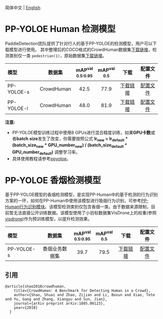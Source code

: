 简体中文 | [English](README.md)

# PP-YOLOE Human 检测模型

PaddleDetection团队提供了针对行人的基于PP-YOLOE的检测模型，用户可以下载模型进行使用。
其中整理后的COCO格式的CrowdHuman数据集[下载链接](https://bj.bcebos.com/v1/paddledet/data/crowdhuman.zip)，检测类别仅一类 `pedestrian(1)`，原始数据集[下载链接](http://www.crowdhuman.org/download.html)。

|    模型   |  数据集  | mAP<sup>val<br>0.5:0.95 | mAP<sup>val<br>0.5 |  下载  | 配置文件 |
|:---------|:-------:|:------:|:------:| :----: | :------:|
|PP-YOLOE-s|   CrowdHuman   |  42.5  |  77.9  | [下载链接](https://paddledet.bj.bcebos.com/models/ppyoloe_crn_s_36e_crowdhuman.pdparams) | [配置文件](./ppyoloe_crn_s_36e_crowdhuman.yml) |
|PP-YOLOE-l|   CrowdHuman   |  48.0  |  81.9  | [下载链接](https://paddledet.bj.bcebos.com/models/ppyoloe_crn_l_36e_crowdhuman.pdparams) | [配置文件](./ppyoloe_crn_l_36e_crowdhuman.yml) |


**注意:**
- PP-YOLOE模型训练过程中使用8 GPUs进行混合精度训练，如果**GPU卡数**或者**batch size**发生了改变，你需要按照公式 **lr<sub>new</sub> = lr<sub>default</sub> * (batch_size<sub>new</sub> * GPU_number<sub>new</sub>) / (batch_size<sub>default</sub> * GPU_number<sub>default</sub>)** 调整学习率。
- 具体使用教程请参考[ppyoloe](../ppyoloe#getting-start)。


# PP-YOLOE 香烟检测模型
基于PP-YOLOE模型的香烟检测模型，是实现PP-Human中的基于检测的行为识别方案的一环，如何在PP-Human中使用该模型进行吸烟行为识别，可参考[PP-Human行为识别模块](../../deploy/pipeline/docs/tutorials/action.md)。该模型检测类别仅包含香烟一类。由于数据来源限制，目前暂无法直接公开训练数据。该模型使用了小目标数据集VisDrone上的权重(参照[visdrone](../visdrone))作为预训练模型，以提升检测效果。

|    模型   |  数据集  | mAP<sup>val<br>0.5:0.95 |  mAP<sup>val<br>0.5 | 下载  | 配置文件 |
|:---------|:-------:|:------:|:------:| :----: | :------:|
| PP-YOLOE-s | 香烟业务数据集 |  39.7 | 79.5 |[下载链接](https://bj.bcebos.com/v1/paddledet/models/pipeline/ppyoloe_crn_s_80e_smoking_visdrone.pdparams) | [配置文件](./ppyoloe_crn_s_80e_smoking_visdrone.yml) |


## 引用
```
@article{shao2018crowdhuman,
    title={CrowdHuman: A Benchmark for Detecting Human in a Crowd},
    author={Shao, Shuai and Zhao, Zijian and Li, Boxun and Xiao, Tete and Yu, Gang and Zhang, Xiangyu and Sun, Jian},
    journal={arXiv preprint arXiv:1805.00123},
    year={2018}
  }
```
